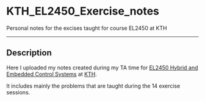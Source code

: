 KTH_EL2450_Exercise_notes
========

Personal notes for the excises taught for course EL2450 at KTH

-----
Description
-----
Here I uploaded my notes created during my TA time for [EL2450 Hybrid and Embedded Control Systems](http://www.kth.se/student/kurser/kurs/EL2450?l=en) at [KTH](http://www.kth.se).

It includes mainly the problems that are taught during the 14 exercise sessions. 